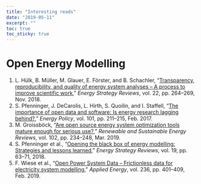 ```yaml
---
title: "Interesting reads"
date: "2019-05-11"
excerpt: ""
toc: true
toc_sticky: true
---
```


# Open Energy Modelling

1. L. Hülk, B. Müller, M. Glauer, E. Förster, and B. Schachler, “[Transparency, reproducibility, and quality of energy system analyses – A process to improve scientific work](https://doi.org/10.1016/j.esr.2018.08.014),” *Energy Strategy Reviews*, vol. 22, pp. 264–269, Nov. 2018. <i class="ai ai-open-access ai" title="Open access"></i>
2. S. Pfenninger, J. DeCarolis, L. Hirth, S. Quoilin, and I. Staffell, “[The importance of open data and software: Is energy research lagging behind?](https://doi.org/10.1016/j.enpol.2016.11.046),” *Energy Policy*, vol. 101, pp. 211–215, Feb. 2017. <i class="ai ai-open-access ai" title="Open access"></i>
3. M. Groissböck, “[Are open source energy system optimization tools mature enough for serious use?](https://doi.org/10.1016/j.rser.2018.11.020),” *Renewable and Sustainable Energy Reviews*, vol. 102, pp. 234–248, Mar. 2019.
4. S. Pfenninger et al., “[Opening the black box of energy modelling: Strategies and lessons learned](https://doi.org/10.1016/j.esr.2017.12.002),” *Energy Strategy Reviews*, vol. 19, pp. 63–71, 2018. <i class="ai ai-open-access ai" title="Open access"></i>
5. F. Wiese et al., “[Open Power System Data – Frictionless data for electricity system modelling](https://doi.org/10.1016/j.apenergy.2018.11.097),” *Applied Energy*, vol. 236, pp. 401–409, Feb. 2019.